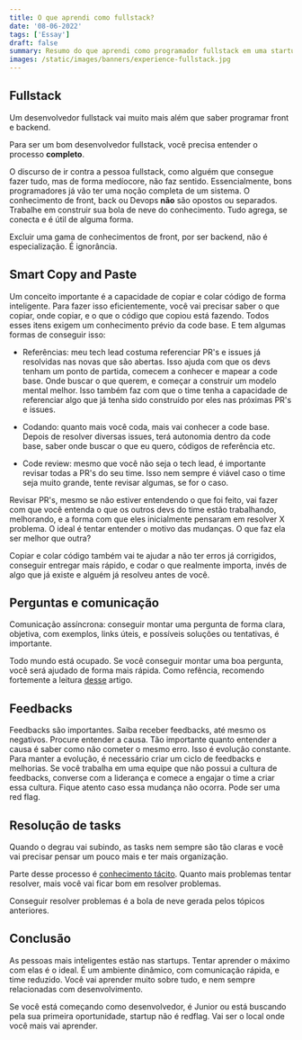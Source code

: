 ```yaml
---
title: O que aprendi como fullstack?
date: '08-06-2022'
tags: ['Essay']
draft: false
summary: Resumo do que aprendi como programador fullstack em uma startup
images: /static/images/banners/experience-fullstack.jpg
---
```


## Fullstack

Um desenvolvedor fullstack vai muito mais além que saber programar front e backend.

Para ser um bom desenvolvedor fullstack, você precisa entender o processo **completo**.

O discurso de ir contra a pessoa fullstack, como alguém que consegue fazer tudo, mas de forma medíocore, não faz sentido. Essencialmente, bons programadores já vão ter uma noção completa de um sistema. O conhecimento de front, back ou Devops **não** são opostos ou separados. Trabalhe em construir sua bola de neve do conhecimento. Tudo agrega, se conecta e é útil de alguma forma.

Excluir uma gama de conhecimentos de front, por ser backend, não é especialização. É ignorância.

## Smart Copy and Paste

Um conceito importante é a capacidade de copiar e colar código de forma inteligente.
Para fazer isso eficientemente, você vai precisar saber o que copiar, onde copiar, e o que o código que copiou está fazendo. Todos esses itens exigem um conhecimento prévio da code base. E tem algumas formas de conseguir isso:

- Referências: meu tech lead costuma referenciar PR's e issues já resolvidas nas novas que são abertas. Isso ajuda com que os devs tenham um ponto de partida, comecem a conhecer e mapear a code base. Onde buscar o que querem, e começar a construir um modelo mental melhor. Isso também faz com que o time tenha a capacidade de referenciar algo que já tenha sido construído por eles nas próximas PR's e issues.

- Codando: quanto mais você coda, mais vai conhecer a code base. Depois de resolver diversas issues, terá autonomia dentro da code base, saber onde buscar o que eu quero, códigos de referência etc.

- Code review: mesmo que você não seja o tech lead, é importante revisar todas a PR's do seu time. Isso nem sempre é viável caso o time seja muito grande, tente revisar algumas, se for o caso.

Revisar PR's, mesmo se não estiver entendendo o que foi feito, vai fazer com que você entenda o que os outros devs do time estão trabalhando, melhorando, e a forma com que eles inicialmente pensaram em resolver X problema. O ideal é tentar entender o motivo das mudanças. O que faz ela ser melhor que outra?

Copiar e colar código também vai te ajudar a não ter erros já corrigidos, conseguir entregar mais rápido, e codar o que realmente importa, invés de algo que já existe e alguém já resolveu antes de você.

## Perguntas e comunicação

Comunicação assíncrona: conseguir montar uma pergunta de forma clara, objetiva, com exemplos, links úteis, e possíveis soluções ou tentativas, é importante.

Todo mundo está ocupado. Se você conseguir montar uma boa pergunta, você será ajudado de forma mais rápida. Como refência, recomendo fortemente a leitura [desse](http://www.catb.org/esr/faqs/smart-questions.html) artigo.

## Feedbacks

Feedbacks são importantes.
Saiba receber feedbacks, até mesmo os negativos. Procure entender a causa. Tão importante quanto entender a causa é saber como não cometer o mesmo erro. Isso é evolução constante. Para manter a evolução, é necessário criar um ciclo de feedbacks e melhorias. Se você trabalha em uma equipe que não possui a cultura de feedbacks, converse com a liderança e comece a engajar o time a criar essa cultura. Fique atento caso essa mudança não ocorra. Pode ser uma red flag.

## Resolução de tasks

Quando o degrau vai subindo, as tasks nem sempre são tão claras e você vai precisar pensar um pouco mais e ter mais organização.

Parte desse processo é [conhecimento tácito](https://en.wikipedia.org/wiki/Tacit_knowledge). Quanto mais problemas tentar resolver, mais você vai ficar bom em resolver problemas.

Conseguir resolver problemas é a bola de neve gerada pelos tópicos anteriores. 
## Conclusão

As pessoas mais inteligentes estão nas startups. Tentar aprender o máximo com elas é o ideal. É um ambiente dinâmico, com comunicação rápida, e time reduzido. Você vai aprender muito sobre tudo, e nem sempre relacionadas com desenvolvimento.

Se você está começando como desenvolvedor, é Junior ou está buscando pela sua primeira oportunidade, startup não é redflag. Vai ser o local onde você mais vai aprender.